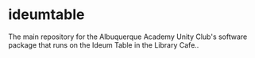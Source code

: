# ideumtable
The main repository for the Albuquerque Academy Unity Club's software package that runs on the Ideum Table in the Library Cafe..
